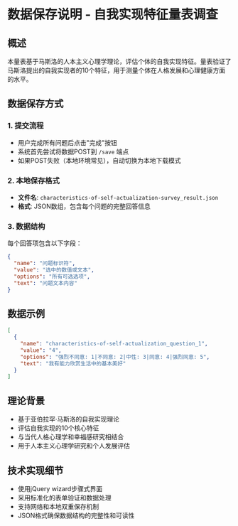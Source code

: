 # 数据保存说明 - 自我实现特征量表调查

## 概述
本量表基于马斯洛的人本主义心理学理论，评估个体的自我实现特征。量表验证了马斯洛提出的自我实现者的10个特征，用于测量个体在人格发展和心理健康方面的水平。

## 数据保存方式

### 1. 提交流程
- 用户完成所有问题后点击"完成"按钮
- 系统首先尝试将数据POST到 `/save` 端点
- 如果POST失败（本地环境常见），自动切换为本地下载模式

### 2. 本地保存格式
- **文件名**: `characteristics-of-self-actualization-survey_result.json`
- **格式**: JSON数组，包含每个问题的完整回答信息

### 3. 数据结构
每个回答项包含以下字段：
```json
{
  "name": "问题标识符",
  "value": "选中的数值或文本",
  "options": "所有可选选项",
  "text": "问题文本内容"
}
```

## 数据示例
```json
[
  {
    "name": "characteristics-of-self-actualization_question_1",
    "value": "4",
    "options": "强烈不同意: 1|不同意: 2|中性: 3|同意: 4|强烈同意: 5",
    "text": "我有能力欣赏生活中的基本美好"
  }
]
```

## 理论背景
- 基于亚伯拉罕·马斯洛的自我实现理论
- 评估自我实现的10个核心特征
- 与当代人格心理学和幸福感研究相结合
- 用于人本主义心理学研究和个人发展评估

## 技术实现细节
- 使用jQuery wizard步骤式界面
- 采用标准化的表单验证和数据处理
- 支持网络和本地双重保存机制
- JSON格式确保数据结构的完整性和可读性